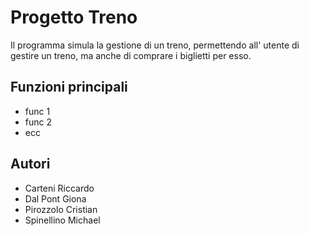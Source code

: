 Progetto Treno
===============
Il programma simula la gestione di un treno, permettendo all' utente di gestire un treno, ma anche di comprare i biglietti per esso.
## Funzioni principali
* func 1
* func 2
* ecc
## Autori
* Carteni Riccardo
* Dal Pont Giona
* Pirozzolo Cristian
* Spinellino Michael
